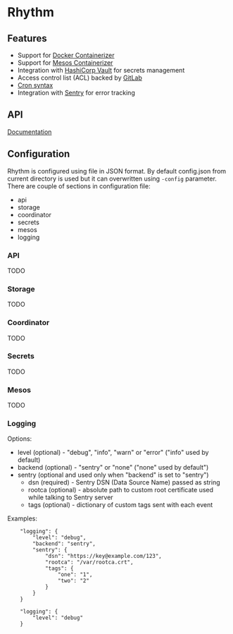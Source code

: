 # Rhythm

## Features

* Support for [Docker Containerizer](https://mesos.apache.org/documentation/latest/docker-containerizer/)
* Support for [Mesos Containerizer](https://mesos.apache.org/documentation/latest/mesos-containerizer/)
* Integration with [HashiCorp Vault](https://www.vaultproject.io/) for secrets management
* Access control list (ACL) backed by [GitLab](https://gitlab.com/)
* [Cron syntax](http://www.nncron.ru/help/EN/working/cron-format.htm)
* Integration with [Sentry](https://sentry.io/) for error tracking

## API

[Documentation](https://mlowicki.github.io/rhythm/api)

## Configuration

Rhythm is configured using file in JSON format. By default config.json from current  directory is used but it can overwritten using `-config` parameter.
There are couple of sections in configuration file:
* api
* storage
* coordinator
* secrets
* mesos
* logging

### API

TODO

### Storage

TODO

### Coordinator

TODO

### Secrets

TODO

### Mesos

TODO

### Logging

Options:
* level (optional)  - "debug", "info", "warn" or "error" ("info" used by default)
* backend (optional) - "sentry" or "none" ("none" used by default")
* sentry (optional and used only when "backend" is set to "sentry")
    * dsn (required) - Sentry DSN (Data Source Name) passed as string
    * rootca (optional) - absolute path to custom root certificate used while talking to Sentry server
    * tags (optional) - dictionary of custom tags sent with each event

Examples:
```
    "logging": {
        "level": "debug",
        "backend": "sentry",
        "sentry": {
            "dsn": "https://key@example.com/123",
            "rootca": "/var/rootca.crt",
            "tags": {
                "one": "1",
                "two": "2"
            }
        }
    }
```

```
    "logging": {
        "level": "debug"
    }
```
